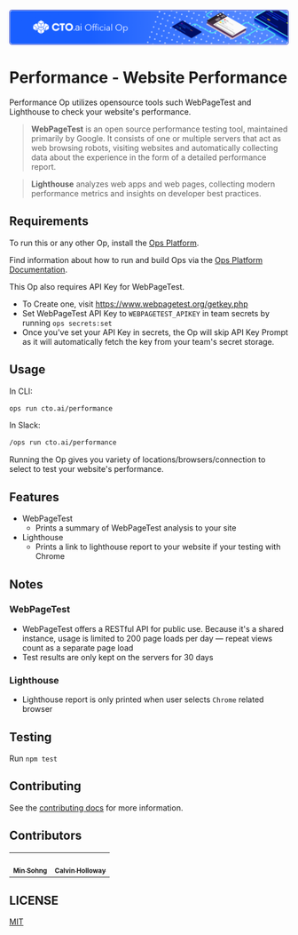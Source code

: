 ![](https://raw.githubusercontent.com/cto-ai/aws/master/assets/banner.png)

# Performance - Website Performance

Performance Op utilizes opensource tools such WebPageTest and Lighthouse to check your website's performance.

> **WebPageTest** is an open source performance testing tool, maintained primarily by Google. It consists of one or multiple servers that act as web browsing robots, visiting websites and automatically collecting data about the experience in the form of a detailed performance report.


> **Lighthouse** analyzes web apps and web pages, collecting modern performance metrics and insights on developer best practices.

## Requirements

To run this or any other Op, install the [Ops Platform](https://cto.ai/platform).

Find information about how to run and build Ops via the [Ops Platform Documentation](https://cto.ai/docs/overview).

This Op also requires API Key for WebPageTest.

- To Create one, visit <https://www.webpagetest.org/getkey.php>
- Set WebPageTest API Key to `WEBPAGETEST_APIKEY` in team secrets by running `ops secrets:set`
- Once you've set your API Key in secrets, the Op will skip API Key Prompt as it will automatically fetch the key from your team's secret storage.

## Usage

In CLI:

```sh
ops run cto.ai/performance
```

In Slack:

```sh
/ops run cto.ai/performance
```

Running the Op gives you variety of locations/browsers/connection to select to test your website's performance.

## Features

- WebPageTest
  - Prints a summary of WebPageTest analysis to your site
- Lighthouse
  - Prints a link to lighthouse report to your website if your testing with Chrome

## Notes

### WebPageTest

- WebPageTest offers a RESTful API for public use. Because it's a shared instance, usage is limited to 200 page loads per day — repeat views count as a separate page load
- Test results are only kept on the servers for 30 days

### Lighthouse

- Lighthouse report is only printed when user selects `Chrome` related browser

## Testing

Run `npm test`

## Contributing

See the [contributing docs](CONTRIBUTING.md) for more information.

## Contributors

<table>
  <tr>
    <td align="center"><a href="https://github.com/minsohng"><img src="https://avatars3.githubusercontent.com/u/19717602?v=4" width="100px;" alt=""/><br /><sub><b>Min Sohng</b></sub></a><br/></td>
    <td align="center"><a href="https://github.com/CalHoll"><img src="https://avatars3.githubusercontent.com/u/21090765?s=400&v=4" width="100px;" alt=""/><br /><sub><b>Calvin Holloway</b></sub></a><br/></td>
  </tr>
</table>

## LICENSE

[MIT](LICENSE.txt)
